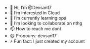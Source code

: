 - 👋 Hi, I’m @Devsan17
- 👀 I’m interested in Cloud
- 🌱 I’m currently learning ops 
- 💞️ I’m looking to collaborate on nthg
- 📫 How to reach me dont
- 😄 Pronouns: devsan17
- ⚡ Fun fact: I just created my account 

<!---
Devsan17/Devsan17 is a ✨ special ✨ repository because its `README.md` (this file) appears on your GitHub profile.
You can click the Preview link to take a look at your changes.
--->
